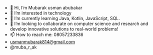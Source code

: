 - 👋 Hi, I’m Mubarak usman abubakar
- 👀 I’m interested in technology
- 🌱 I’m currently learning Java, Kotlin, JavaScript, SQL.
- 💞️ I’m looking to collaborate on computer science and research and develop innovative solutions to real-world problems!
- 📫 How to reach me: 08057233836
- usmanmubarak814@gmail.com
- @muba_r_ak

<!---
MubieHoops/MubieHoops is a ✨ special ✨ repository because its `README.md` (this file) appears on your GitHub profile.
You can click the Preview link to take a look at your changes.
--->
